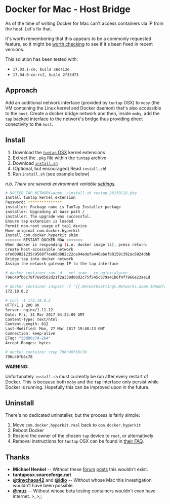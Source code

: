 # Docker for Mac - Host Bridge

As of the time of writing Docker for Mac can't access containers via IP from
the host. Let's fix that.

It's worth remembering that this appears to be a commonly requested feature, so
it might be [worth checking][docker-for-mac-networking] to see if it's been
fixed in recent versions.

This solution has been tested with:
- `17.03.1-ce, build c6d412e`
- `17.04.0-ce-rc2, build 2f35d73`

[docker-for-mac-networking]: https://docs.docker.com/docker-for-mac/networking/

## Approach

Add an additional network interface (provided by `tuntap` OSX) to `moby` (the
VM containing the Linux kernel and Docker daemon) that's also accessible to the
`host`. Create a docker bridge network and then, inside `moby`, add the `tap`
backed interface to the network's bridge thus providing direct conectivity to
the `host`.

## Install

1. Download the [`tuntap` OSX][tto] kernel extensions
2. Extract the `.pkg` file within the `tuntap` archive
3. Download [`install.sh`][install]
4. (Optional, but encouraged) Read `install.sh`!
5. Run `install.sh` (see example below)

_n.b. There are several environment variable [settings][envvars]._

```sh
# DOCKER_TAP_NETWORK=acme ./install.sh tuntap_20150118.pkg
Install tuntap kernel extension
Password: ***************
installer: Package name is TunTap Installer package
installer: Upgrading at base path /
installer: The upgrade was successful.
Ensure tap extension is loaded
Permit non-root usage of tap1 device
Move original com.docker.hyperkit
Install com.docker.hyperkit shim
>>>>>>> RESTART DOCKER NOW <<<<<<<
When docker is responding (i.e. docker image ls), press return:
Create host-accessible network
efe009821235c9568f7ee66d882c22ce94edefa446abefb0159c392ac6024dbb
Bridge tap into docker network
Assign the network gateway IP to the tap interface

# docker container run -d --net acme --rm nginx:alpine
796c40fb6c78f769d502d21f2a339d08d2c75f545c579a41b6f4f7966e23ae1d

# docker container inspect -f '{{.NetworkSettings.Networks.acme.IPAddress}}' 796c40fb6c78
172.18.0.2

# curl -I 172.18.0.2
HTTP/1.1 200 OK
Server: nginx/1.11.12
Date: Fri, 31 Mar 2017 04:23:09 GMT
Content-Type: text/html
Content-Length: 612
Last-Modified: Mon, 27 Mar 2017 19:48:13 GMT
Connection: keep-alive
ETag: "58d96c7d-264"
Accept-Ranges: bytes

# docker container stop 796c40fb6c78
796c40fb6c78
```

**WARNING:**

Unfortunately `install.sh` must currently be run after every restart of Docker.
This is because both `moby` and the `tap` interface only persist while Docker
is running. Hopefully this can be improved upon in the future.

[envvars]: /install.sh#L7-L14
[install]: /install.sh
[tto]: http://tuntaposx.sourceforge.net/

## Uninstall

There's no dedicated uninstaller, but the process is fairly simple:

1. Move `com.docker.hyperkit.real` back to `com.docker.hyperkit`
2. Reboot Docker
3. Restore the owner of the chosen `tap` device to `root`, or alternatively
4. Removal instructions for `tuntap` OSX can be found in [their FAQ][ttofaq].

[ttofaq]: http://tuntaposx.sourceforge.net/faq.xhtml

## Thanks

- **Michael Henkel** --
  Without these [forum][mhenkel1] [posts][mhenkel2] this wouldn't exist.
- **tuntaposx.sourceforge.net**
- **[@tinychaos42][tinychaos42]** and **[@idio][idio]** --
  Without whose Mac this investigation wouldn't have been possible.
- **[@muz][muz]** --
  Without whose beta testing containers wouldn't even have internet. >\_>;;

[mhenkel1]: https://forums.docker.com/t/support-tap-interface-for-direct-container-access-incl-multi-host/17835/2
[mhenkel2]: https://forums.docker.com/t/support-tap-interface-for-direct-container-access-incl-multi-host/17835/3
[tinychaos42]: https://github.com/tinychaos42
[idio]: https://github.com/idio
[muz]: https://github.com/muz
